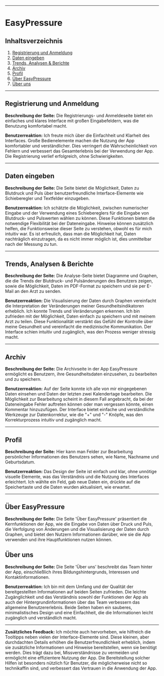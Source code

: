 
---

# EasyPressure 

## Inhaltsverzeichnis
1. [Registrierung und Anmeldung](#registrierung-und-anmeldung)
2. [Daten eingeben](#eingabe-von-gesundheitsdaten)
3. [Trends, Analysen & Berichte](#datenanalyse)
4. [Archiv](#archiv)
5. [Profil](#profil)
6. [Über EasyPressure](#über-easypressure)
7. [Über uns](#über-uns)

---

## Registrierung und Anmeldung
**Beschreibung der Seite:** Die Registrierungs- und Anmeldeseite bietet ein einfaches und klares Interface mit großen Eingabefeldern, was die Benutzung komfortabel macht.

**Benutzerreaktion:** Ich freute mich über die Einfachheit und Klarheit des Interfaces. Große Bedienelemente machen die Nutzung der App komfortabler und verständlicher. Dies verringert die Wahrscheinlichkeit von Fehlern und verbessert das Gesamterlebnis bei der Verwendung der App. Die Registrierung verlief erfolgreich, ohne Schwierigkeiten.

---

## Daten eingeben
**Beschreibung der Seite:** Die Seite bietet die Möglichkeit, Daten zu Blutdruck und Puls über benutzerfreundliche Interface-Elemente wie Schieberegler und Textfelder einzugeben.

**Benutzerreaktion:** Ich schätzte die Möglichkeit, zwischen numerischer Eingabe und der Verwendung eines Schiebereglers für die Eingabe von Blutdruck- und Pulswerten wählen zu können. Diese Funktionen bieten die notwendige Flexibilität bei der Dateneingabe. Hinweise können zusätzlich helfen, die Funktionsweise dieser Seite zu verstehen, obwohl es für mich intuitiv war. Es ist erfreulich, dass man die Möglichkeit hat, Daten nachträglich einzutragen, da es nicht immer möglich ist, dies unmittelbar nach der Messung zu tun.

---

## Trends, Analysen & Berichte
**Beschreibung der Seite:** Die Analyse-Seite bietet Diagramme und Graphen, die die Trends der Blutdruck- und Pulsänderungen des Benutzers zeigen, sowie die Möglichkeit, Daten im PDF-Format zu speichern und sie per E-Mail an den Arzt zu senden.

**Benutzerreaktion:** Die Visualisierung der Daten durch Graphen vereinfacht die Interpretation der Veränderungen meiner Gesundheitsindikatoren erheblich. Ich konnte Trends und Veränderungen erkennen. Ich bin zufrieden mit der Möglichkeit, Daten einfach zu speichern und mit meinem Arzt zu teilen. Diese Funktionalität verstärkt das Gefühl der Kontrolle über meine Gesundheit und vereinfacht die medizinische Kommunikation. Der Interface schien intuitiv und zugänglich, was den Prozess weniger stressig macht.

---

## Archiv
**Beschreibung der Seite:** Die Archivseite in der App EasyPressure ermöglicht es Benutzern, ihre Gesundheitsdaten einzusehen, zu bearbeiten und zu speichern.

**Benutzerreaktion:** Auf der Seite konnte ich alle von mir eingegebenen Daten einsehen und Daten der letzten zwei Kalendertage bearbeiten. Die Möglichkeit zur Bearbeitung scheint in diesem Fall angebracht, da bei der Dateneingabe Fehler auftreten können oder man vergessen könnte, einen Kommentar hinzuzufügen. Der Interface bietet einfache und verständliche Werkzeuge zur Datenkorrektur, wie die "+" und "-" Knöpfe, was den Korrekturprozess intuitiv und zugänglich macht.

---

## Profil
**Beschreibung der Seite:** Hier kann man Felder zur Bearbeitung persönlicher Informationen des Benutzers sehen, wie Name, Nachname und Geburtsdatum.

**Benutzerreaktion:** Das Design der Seite ist einfach und klar, ohne unnötige visuelle Elemente, was das Verständnis und die Nutzung des Interfaces erleichtert. Ich wählte ein Feld, gab neue Daten ein, drückte auf die Speichertaste und die Daten wurden aktualisiert, wie erwartet.

---

## Über EasyPressure
**Beschreibung der Seite:** Die Seite 'Über EasyPressure' präsentiert die Kernfunktionen der App, wie die Eingabe von Daten über Druck und Puls, die Verfolgung von Änderungen und die Visualisierung der Daten durch Graphen, und bietet den Nutzern Informationen darüber, wie sie die App verwenden und ihre Hauptfunktionen nutzen können.

## Über uns
**Beschreibung der Seite:** Die Seite 'Über uns' beschreibt das Team hinter der App, einschließlich ihres Bildungshintergrunds, Interessen und Kontaktinformationen.

**Benutzerreaktion:** Ich bin mit dem Umfang und der Qualität der bereitgestellten Informationen auf beiden Seiten zufrieden. Die leichte Zugänglichkeit und das Verständnis sowohl der Funktionen der App als auch der Hintergrundinformationen über das Team verbessern das allgemeine Benutzererlebnis. Beide Seiten haben ein sauberes, minimalistisches Design und eine Einfachheit, die die Informationen leicht zugänglich und verständlich macht.

---

**Zusätzliches Feedback:** Ich möchte auch hervorheben, wie hilfreich die Tooltipps neben vielen der Interface-Elemente sind. Diese kleinen, aber durchdachten Details erhöhen die Benutzerfreundlichkeit erheblich, indem sie zusätzliche Informationen und Hinweise bereitstellen, wenn sie benötigt werden. Dies trägt dazu bei, Missverständnisse zu vermeiden und ermöglicht eine effizientere Nutzung der App. Die Bereitstellung solcher Hilfen ist besonders nützlich für Benutzer, die möglicherweise nicht so technikaffin sind, und verbessert das Vertrauen in die Anwendung der App.